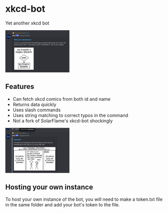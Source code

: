 # xkcd-bot
Yet another xkcd bot

<img src="screenshots/getter.png" alt="Example screenshot" width="200"/>

## Features
- Can fetch xkcd comics from both id and name
- Returns data quickly
- Uses slash commands
- Uses string matching to correct typos in the command
- Not a fork of SolarFlame's xkcd-bot shockingly

<img src="screenshots/stringmatching.png" alt="Example screenshot" width="200"/>

## Hosting your own instance
To host your own instance of the bot, you will need to make a token.txt file in the same folder and 
add your bot's token to the file.
